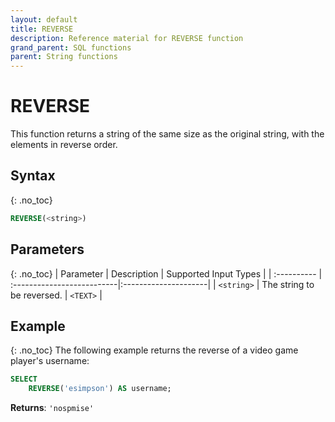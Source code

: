 ```yaml
---
layout: default
title: REVERSE
description: Reference material for REVERSE function
grand_parent: SQL functions
parent: String functions
---
```


# REVERSE

This function returns a string of the same size as the original string, with the elements in reverse order.

## Syntax
{: .no_toc}

```sql
REVERSE(<string>)
```
## Parameters 
{: .no_toc}
| Parameter  | Description                | Supported Input Types |
| :---------- | :--------------------------|:---------------------|
| `<string>` | The string to be reversed. | `<TEXT>` | 

## Example
{: .no_toc}
The following example returns the reverse of a video game player's username: 

```sql
SELECT
	REVERSE('esimpson') AS username; 
```

**Returns**: `'nospmise'`
